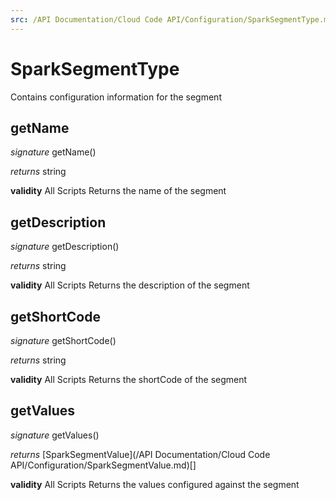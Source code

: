 ```yaml
---
src: /API Documentation/Cloud Code API/Configuration/SparkSegmentType.md
---
```


# SparkSegmentType

Contains configuration information for the segment


## getName
_signature_ getName()</p>
_returns_ string</p>
<b>validity</b> All Scripts
Returns the name of the segment

## getDescription
_signature_ getDescription()</p>
_returns_ string</p>
<b>validity</b> All Scripts
Returns the description of the segment

## getShortCode
_signature_ getShortCode()</p>
_returns_ string</p>
<b>validity</b> All Scripts
Returns the shortCode of the segment

## getValues
_signature_ getValues()</p>
_returns_ [SparkSegmentValue](/API Documentation/Cloud Code API/Configuration/SparkSegmentValue.md)[]</p>
<b>validity</b> All Scripts
Returns the values configured against the segment

